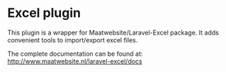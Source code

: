 # Excel plugin
This plugin is a wrapper for Maatwebsite/Laravel-Excel package. It adds convenient tools to import/export excel files.

The complete documentation can be found at: http://www.maatwebsite.nl/laravel-excel/docs
